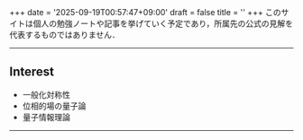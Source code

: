+++
date = '2025-09-19T00:57:47+09:00'
draft = false
title = ''
+++
このサイトは個人の勉強ノートや記事を挙げていく予定であり，所属先の公式の見解を代表するものではありません．

---

## Interest

* 一般化対称性
* 位相的場の量子論
* 量子情報理論

---
